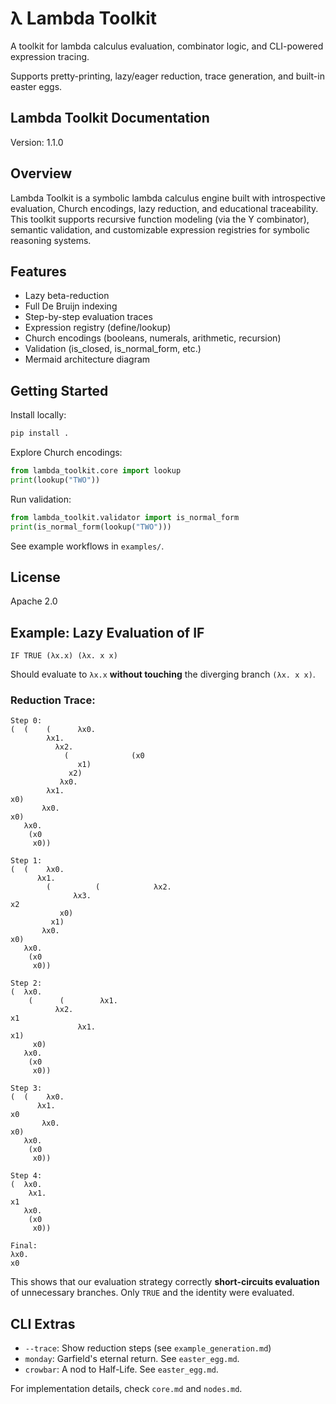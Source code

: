 # **λ** Lambda Toolkit

A toolkit for lambda calculus evaluation, combinator logic, and CLI-powered expression tracing.

Supports pretty-printing, lazy/eager reduction, trace generation, and built-in easter eggs.

## Lambda Toolkit Documentation

Version: 1.1.0

## Overview

Lambda Toolkit is a symbolic lambda calculus engine built with introspective evaluation, Church encodings, lazy reduction, and educational traceability. This toolkit supports recursive function modeling (via the Y combinator), semantic validation, and customizable expression registries for symbolic reasoning systems.

## Features

- Lazy beta-reduction
- Full De Bruijn indexing
- Step-by-step evaluation traces
- Expression registry (define/lookup)
- Church encodings (booleans, numerals, arithmetic, recursion)
- Validation (is_closed, is_normal_form, etc.)
- Mermaid architecture diagram

## Getting Started

Install locally:
```bash
pip install .
```

Explore Church encodings:
```python
from lambda_toolkit.core import lookup
print(lookup("TWO"))
```

Run validation:
```python
from lambda_toolkit.validator import is_normal_form
print(is_normal_form(lookup("TWO")))
```

See example workflows in `examples/`.

## License

Apache 2.0

## Example: Lazy Evaluation of IF

```lambda
IF TRUE (λx.x) (λx. x x)
```

Should evaluate to `λx.x` **without touching** the diverging branch `(λx. x x)`.

### Reduction Trace:
```
Step 0:
(  (    (      λx0.
        λx1.
          λx2.
            (              (x0
               x1)
             x2)
           λx0.
        λx1.
x0)
       λx0.
x0)
   λx0.
    (x0
     x0))

Step 1:
(  (    λx0.
      λx1.
        (          (            λx2.
              λx3.
x2
           x0)
         x1)
       λx0.
x0)
   λx0.
    (x0
     x0))

Step 2:
(  λx0.
    (      (        λx1.
          λx2.
x1
               λx1.
x1)
     x0)
   λx0.
    (x0
     x0))

Step 3:
(  (    λx0.
      λx1.
x0
       λx0.
x0)
   λx0.
    (x0
     x0))

Step 4:
(  λx0.
    λx1.
x1
   λx0.
    (x0
     x0))

Final:
λx0.
x0
```

This shows that our evaluation strategy correctly **short-circuits evaluation** of unnecessary branches. Only `TRUE` and the identity were evaluated.


## CLI Extras

- `--trace`: Show reduction steps (see `example_generation.md`)
- `monday`: Garfield's eternal return. See `easter_egg.md`.
- `crowbar`: A nod to Half-Life. See `easter_egg.md`.

For implementation details, check `core.md` and `nodes.md`.
